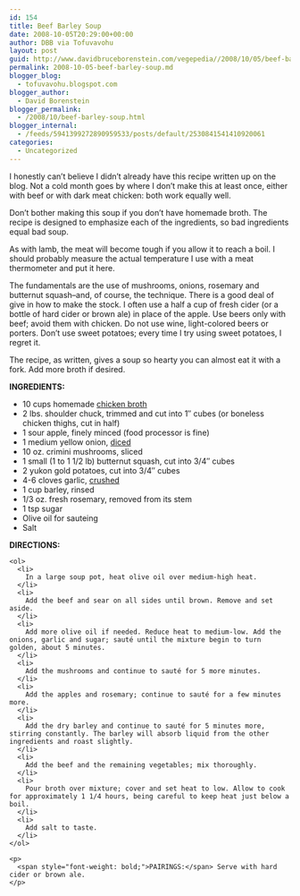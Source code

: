 ```yaml
---
id: 154
title: Beef Barley Soup
date: 2008-10-05T20:29:00+00:00
author: DBB via Tofuvavohu
layout: post
guid: http://www.davidbruceborenstein.com/vegepedia//2008/10/05/beef-barley-soup/
permalink: 2008-10-05-beef-barley-soup.md
blogger_blog:
  - tofuvavohu.blogspot.com
blogger_author:
  - David Borenstein
blogger_permalink:
  - /2008/10/beef-barley-soup.html
blogger_internal:
  - /feeds/5941399272890959533/posts/default/2530841541410920061
categories:
  - Uncategorized
---
```

I honestly can&#8217;t believe I didn&#8217;t already have this recipe written up on the blog. Not a cold month goes by where I don&#8217;t make this at least once, either with beef or with dark meat chicken: both work equally well.<span style="font-weight: bold;"><span style="font-weight: bold;"><span style="font-weight: bold;"><span style="font-weight: bold;"></p> 

<p>
  </span></span></span>Don&#8217;t bother making this soup if you don&#8217;t have homemade broth. <span style="font-weight: bold;"><span style="font-weight: bold;"><span style="font-weight: bold;"><span style="font-weight: bold;"></span></span></span></span></span>The recipe is designed to emphasize each of the ingredients, so bad ingredients equal bad soup.
</p>

<p>
  As with lamb, the meat will become tough if you allow it to reach a boil. I should probably measure the actual temperature I use with a meat thermometer and put it here.
</p>

<p>
  The fundamentals are the use of mushrooms, onions, rosemary and butternut squash&#8211;and, of course, the technique. There is a good deal of give in how to make the stock. I often use a half a cup of fresh cider (or a bottle of hard cider or brown ale) in place of the apple. Use beers only with beef; avoid them with chicken. Do not use wine, light-colored beers or porters. Don&#8217;t use sweet potatoes; every time I try using sweet potatoes, I regret it.
</p>

<p>
  The recipe, as written, gives a soup so hearty you can almost eat it with a fork. Add more broth if desired.
</p>

<p>
  <span style="font-weight: bold;">INGREDIENTS:<br /></span> 
  
  <ul>
    <li>
      10 cups homemade <a href="http://tofuvavohu.blogspot.com/2008/02/chicken-broth.htmlhttp://tofuvavohu.blogspot.com/2008/02/chicken-broth.html">chicken broth</a>
    </li>
    <li>
      2 lbs. shoulder chuck, trimmed and cut into 1&#8243; cubes (or boneless chicken thighs, cut in half)
    </li>
    <li>
      1 sour apple, finely minced (food processor is fine)
    </li>
    <li>
      1 medium yellow onion, <a href="http://tofuvavohu.blogspot.com/2008/10/how-to-dice-onion.html">diced</a>
    </li>
    <li>
      10 oz. crimini mushrooms, sliced
    </li>
    <li>
      1 small (1 to 1 1/2 lb) butternut squash, cut into 3/4&#8243; cubes
    </li>
    <li>
      2 yukon gold potatoes, cut into 3/4&#8243; cubes
    </li>
    <li>
      4-6 cloves garlic, <a href="http://tofuvavohu.blogspot.com/2008/06/how-to-crush-garlic.html">crushed</a>
    </li>
    <li>
      1 cup barley, rinsed
    </li>
    <li>
      1/3 oz. fresh rosemary, removed from its stem
    </li>
    <li>
      1 tsp sugar
    </li>
    <li>
      Olive oil for sauteing
    </li>
    <li>
      Salt
    </li>
  </ul>
  
  <p>
    <span style="font-weight: bold;">DIRECTIONS:<br /></span> 
    
    <ol>
      <li>
        In a large soup pot, heat olive oil over medium-high heat.
      </li>
      <li>
        Add the beef and sear on all sides until brown. Remove and set aside.
      </li>
      <li>
        Add more olive oil if needed. Reduce heat to medium-low. Add the onions, garlic and sugar; sauté until the mixture begin to turn golden, about 5 minutes.
      </li>
      <li>
        Add the mushrooms and continue to sauté for 5 more minutes.
      </li>
      <li>
        Add the apples and rosemary; continue to sauté for a few minutes more.
      </li>
      <li>
        Add the dry barley and continue to sauté for 5 minutes more, stirring constantly. The barley will absorb liquid from the other ingredients and roast slightly.
      </li>
      <li>
        Add the beef and the remaining vegetables; mix thoroughly.
      </li>
      <li>
        Pour broth over mixture; cover and set heat to low. Allow to cook for approximately 1 1/4 hours, being careful to keep heat just below a boil.
      </li>
      <li>
        Add salt to taste.
      </li>
    </ol>
    
    <p>
      <span style="font-weight: bold;">PAIRINGS:</span> Serve with hard cider or brown ale.
    </p>